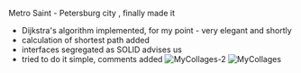Metro Saint - Petersburg city , finally made it 

- Dijkstra's algorithm implemented, for my point - very elegant and shortly 
- calculation of shortest path added 
- interfaces segregated as SOLID advises us 
- tried to do it simple, comments added 
![MyCollages-2](https://user-images.githubusercontent.com/88098218/149635591-a2fd2aaf-a326-44e7-8669-c0569f95a882.jpg)
![MyCollages](https://user-images.githubusercontent.com/88098218/149635595-cd664a5d-4196-4720-8643-3608538d23a9.jpg)
